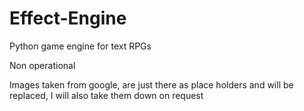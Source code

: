 # Effect-Engine
Python game engine for text RPGs

Non operational

Images taken from google, are just there as place holders and will be replaced, I will also take them down on request
